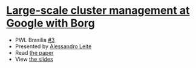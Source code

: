 # [Large-scale cluster management at Google with Borg](http://static.googleusercontent.com/media/research.google.com/en//pubs/archive/43438.pdf)

- PWL Brasilia [#3](https://www.meetup.com/papers-we-love-bsb/events/228982555/)
- Presented by [Alessandro Leite](https://twitter.com/alessandroleite)
- Read [the paper](http://static.googleusercontent.com/media/research.google.com/en//pubs/archive/43438.pdf)
- View [the slides](https://github.com/papers-we-love/brasilia/blob/master/03-borg/pwl-03-slides.pdf)

